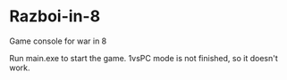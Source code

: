 # Razboi-in-8
Game console for war in 8

Run main.exe to start the game.
1vsPC mode is not finished, so it doesn't work.
